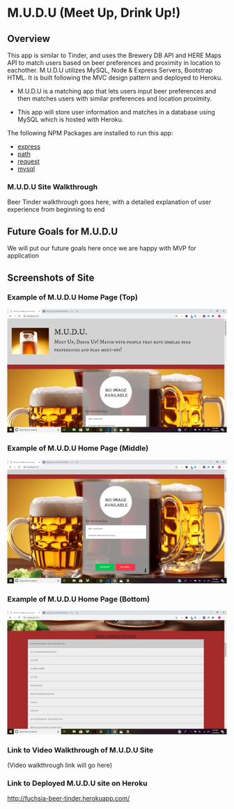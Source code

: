 # M.U.D.U (Meet Up, Drink Up!)

## Overview 
This app is similar to Tinder, and uses the Brewery DB API and HERE Maps API to match users based on beer preferences and proximity in location to eachother. M.U.D.U utilizes MySQL, Node & Express Servers, Bootstrap HTML.  It is built following the MVC design pattern and deployed to Heroku.

* M.U.D.U is a matching app that lets users input beer preferences and then matches users with similar preferences and location proximity.

* This app will store user information and matches in a database using MySQL which is hosted with Heroku.

The following NPM Packages are installed to run this app:

* [express](https://www.npmjs.com/package/express)
* [path](https://www.npmjs.com/package/path)
* [request](https://www.npmjs.com/package/request)
* [mysql](https://www.npmjs.com/package/mysql)

### M.U.D.U Site Walkthrough
Beer Tinder walkthrough goes here, with a detailed explanation of user experience from beginning to end 

## Future Goals for M.U.D.U
 We will put our future goals here once we are happy with MVP for application

## Screenshots of Site

### Example of M.U.D.U Home Page (Top) 

![Example of Home Screen for M.U.D.U Site](./public/images/home-screen-top.png)

### Example of M.U.D.U Home Page (Middle) 

![Example of Home Screen for M.U.D.U Site](./public/images/home-screen-middle.png)

### Example of M.U.D.U Home Page (Bottom)

![Example of Home Screen for M.U.D.U Site](./public/images/home-screen-bottom.png)


### Link to Video Walkthrough of M.U.D.U Site

(Video walkthrough link will go here)
  
### Link to Deployed M.U.D.U site on Heroku

http://fuchsia-beer-tinder.herokuapp.com/
